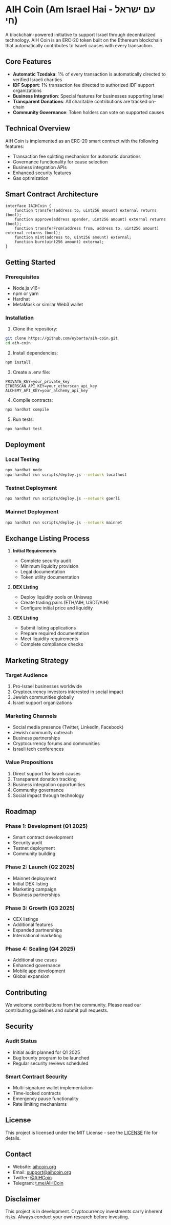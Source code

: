 # AIH Coin (Am Israel Hai - עם ישראל חי)

A blockchain-powered initiative to support Israel through decentralized technology. AIH Coin is an ERC-20 token built on the Ethereum blockchain that automatically contributes to Israeli causes with every transaction.

## Core Features

- **Automatic Tzedaka**: 1% of every transaction is automatically directed to verified Israeli charities
- **IDF Support**: 1% transaction fee directed to authorized IDF support organizations
- **Business Integration**: Special features for businesses supporting Israel
- **Transparent Donations**: All charitable contributions are tracked on-chain
- **Community Governance**: Token holders can vote on supported causes

## Technical Overview

AIH Coin is implemented as an ERC-20 smart contract with the following features:
- Transaction fee splitting mechanism for automatic donations
- Governance functionality for cause selection
- Business integration APIs
- Enhanced security features
- Gas optimization

## Smart Contract Architecture

```solidity
interface IAIHCoin {
    function transfer(address to, uint256 amount) external returns (bool);
    function approve(address spender, uint256 amount) external returns (bool);
    function transferFrom(address from, address to, uint256 amount) external returns (bool);
    function mint(address to, uint256 amount) external;
    function burn(uint256 amount) external;
}
```

## Getting Started

### Prerequisites
- Node.js v16+
- npm or yarn
- Hardhat
- MetaMask or similar Web3 wallet

### Installation

1. Clone the repository:
```bash
git clone https://github.com/eybarta/aih-coin.git
cd aih-coin
```

2. Install dependencies:
```bash
npm install
```

3. Create a .env file:
```env
PRIVATE_KEY=your_private_key
ETHERSCAN_API_KEY=your_etherscan_api_key
ALCHEMY_API_KEY=your_alchemy_api_key
```

4. Compile contracts:
```bash
npx hardhat compile
```

5. Run tests:
```bash
npx hardhat test
```

## Deployment

### Local Testing
```bash
npx hardhat node
npx hardhat run scripts/deploy.js --network localhost
```

### Testnet Deployment
```bash
npx hardhat run scripts/deploy.js --network goerli
```

### Mainnet Deployment
```bash
npx hardhat run scripts/deploy.js --network mainnet
```

## Exchange Listing Process

1. **Initial Requirements**
   - Complete security audit
   - Minimum liquidity provision
   - Legal documentation
   - Token utility documentation

2. **DEX Listing**
   - Deploy liquidity pools on Uniswap
   - Create trading pairs (ETH/AIH, USDT/AIH)
   - Configure initial price and liquidity

3. **CEX Listing**
   - Submit listing applications
   - Prepare required documentation
   - Meet liquidity requirements
   - Complete compliance checks

## Marketing Strategy

### Target Audience
1. Pro-Israel businesses worldwide
2. Cryptocurrency investors interested in social impact
3. Jewish communities globally
4. Israel support organizations

### Marketing Channels
- Social media presence (Twitter, LinkedIn, Facebook)
- Jewish community outreach
- Business partnerships
- Cryptocurrency forums and communities
- Israeli tech conferences

### Value Propositions
1. Direct support for Israeli causes
2. Transparent donation tracking
3. Business integration opportunities
4. Community governance
5. Social impact through technology

## Roadmap

### Phase 1: Development (Q1 2025)
- Smart contract development
- Security audit
- Testnet deployment
- Community building

### Phase 2: Launch (Q2 2025)
- Mainnet deployment
- Initial DEX listing
- Marketing campaign
- Business partnerships

### Phase 3: Growth (Q3 2025)
- CEX listings
- Additional features
- Expanded partnerships
- International marketing

### Phase 4: Scaling (Q4 2025)
- Additional use cases
- Enhanced governance
- Mobile app development
- Global expansion

## Contributing

We welcome contributions from the community. Please read our contributing guidelines and submit pull requests.

## Security

### Audit Status
- Initial audit planned for Q1 2025
- Bug bounty program to be launched
- Regular security reviews scheduled

### Smart Contract Security
- Multi-signature wallet implementation
- Time-locked contracts
- Emergency pause functionality
- Rate limiting mechanisms

## License

This project is licensed under the MIT License - see the [LICENSE](LICENSE) file for details.

## Contact

- Website: [aihcoin.org](https://aihcoin.org)
- Email: support@aihcoin.org
- Twitter: [@AIHCoin](https://twitter.com/AIHCoin)
- Telegram: [t.me/AIHCoin](https://t.me/AIHCoin)

## Disclaimer

This project is in development. Cryptocurrency investments carry inherent risks. Always conduct your own research before investing.